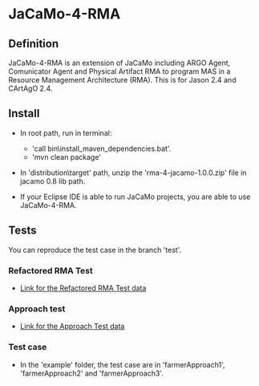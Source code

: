 # JaCaMo-4-RMA

## Definition
JaCaMo-4-RMA is an extension of JaCaMo including ARGO Agent, Comunicator Agent and Physical Artifact RMA to program
 MAS in a Resource Management Architecture (RMA). This is for Jason 2.4 and CArtAgO 2.4.

## Install

- In root path, run in terminal:

    - 'call bin\install_maven_dependencies.bat'.
    - 'mvn clean package'

- In 'distribution\target' path, unzip the 'rma-4-jacamo-1.0.0.zip' file in jacamo 0.8 lib path.
- If your Eclipse IDE is able to run JaCaMo projects, you are able to use JaCaMo-4-RMA.

## Tests

You can reproduce the test case in the branch 'test'.

### Refactored RMA Test
- [Link for the Refactored RMA Test data](https://1drv.ms/u/s!Apwc_y184sz-9C3pRWKslHtlsa0z?e=kqGafq)

### Approach test
- [Link for the Approach Test data](https://1drv.ms/u/s!Apwc_y184sz-gZpF_X_f7Wcu5dEIFw?e=PEcwQN)

### Test case
- In the 'example' folder, the test case are in 'farmerApproach1', 'farmerApproach2' and 'farmerApproach3'.